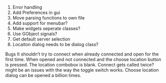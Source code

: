 1. Error handling
2. Add Preferences in gui
3. Move parsing functions to own file
4. Add support for menubar?
5. Make widgets seperate classes?
6. Use GObject signals?
7. Get default server selection
8. Locaiton dialog needs to be dialog class?

Bugs
It shouldn't try to connect when already connected and open for the first time.
When opened and not connected and the choose location button is pressed. The location combobox is blank.
Connect gets called twice? might be an issues with the way the toggle switch works.
Choose location dialog can be opened a billion times.